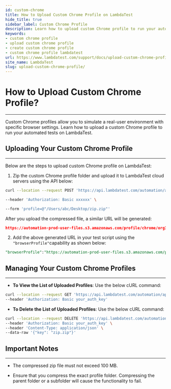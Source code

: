 ```yaml
---
id: custom-chrome
title: How to Upload Custom Chrome Profile on LambdaTest
hide_title: true
sidebar_label: Custom Chrome Profile
description: Learn how to upload custom Chrome profile to run your automated tests on LambdaTest.
keywords:
- custom chrome profile
- upload custom chrome profile
- create custom chrome profile
- custom chrome profile lambdatest
url: https://www.lambdatest.com/support/docs/upload-custom-chrome-profile/
site_name: LambdaTest
slug: upload-custom-chrome-profile/
---
```


# How to Upload Custom Chrome Profile?
***

Custom Chrome profiles allow you to simulate a real-user environment with specific browser settings. Learn how to upload a custom Chrome profile to run your automated tests on LambdaTest. 

## Uploading Your Custom Chrome Profile
***

Below are the steps to upload custom Chrome profile on LambdaTest:

1. Zip the custom Chrome profile folder and upload it to LambdaTest cloud servers using the API below:

```bash
curl --location --request POST 'https://api.lambdatest.com/automation/api/v1/files/profile/chrome' \

--header 'Authorization: Basic xxxxxx' \

--form 'profile=@"/Users/abc/Desktop/zip.zip"'
```

After you upload the compressed file, a similar URL will be generated: 

```json
https://automation-prod-user-files.s3.amazonaws.com/profile/chrome/orgId-2939/zip.zip
```

2. Add the above generated URL in your test script using the `"browserProfile"`capability as shown below:

```sql
"browserProfile":"https://automation-prod-user-files.s3.amazonaws.com/profile/chrome/orgId-242939/zip.zip"
```

## Managing Your Custom Chrome Profiles
---

* **To View the List of Uploaded Profiles**: Use the below cURL command:

```bash
curl --location --request GET 'https://api.lambdatest.com/automation/api/v1/files/profile/chrome' \
--header 'Authorization: Basic your_auth_key'
```

* **To Delete the List of Uploaded Profiles**: Use the below cURL command:

```bash
curl --location --request DELETE 'https://api.lambdatest.com/automation/api/v1/files/profile/chrome' \
--header 'Authorization: Basic your_auth_key' \
--header 'Content-Type: application/json' \
--data-raw '{"key": "zip.zip"}'
```

## Important Notes
---

* The compressed zip file must not exceed 100 MB.

* Ensure that you compress the exact profile folder. Compressing the parent folder or a subfolder will cause the functionality to fail.





















